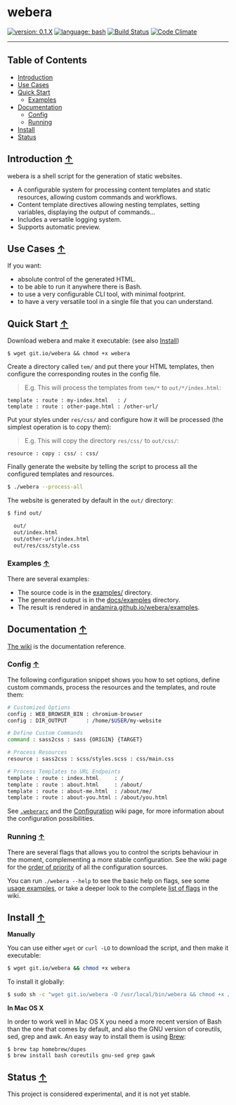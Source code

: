 # webera

[![version: 0.1.X](https://img.shields.io/badge/version-0.1.X-d8ad4c.svg?style=flat-square)](#status)
[![language: bash](https://img.shields.io/badge/language-bash-447799.svg?style=flat-square)](https://github.com/andamira/webera/wiki/FAQ#why-bash-and-not-other_language--)
[![Build Status](https://img.shields.io/travis/andamira/webera/master.svg)](https://travis-ci.org/andamira/webera)
[![Code Climate](https://img.shields.io/codeclimate/github/andamira/webera.svg)](https://codeclimate.com/github/andamira/webera)

---

## Table of Contents

- [Introduction](#introduction-)
- [Use Cases](#use-cases-)
- [Quick Start](#quick-start-)
  - [Examples](#examples-)
- [Documentation](#documentation-)
  - [Config](#config-)
  - [Running](#running-)
- [Install](#install-)
- [Status](#status-)

## Introduction [↑](#table-of-contents "Back to TOC")

webera is a shell script for the generation of static websites.

- A configurable system for processing content templates and
  static resources, allowing custom commands and workflows.
- Content template directives allowing nesting templates,
  setting variables, displaying the output of commands...
- Includes a versatile logging system.
- Supports automatic preview.


## Use Cases [↑](#table-of-contents "Back to TOC")

If you want:

* absolute control of the generated HTML.
* to be able to run it anywhere there is Bash.
* to use a very configurable CLI tool, with minimal footprint.
* to have a very versatile tool in a single file that you can understand.


## Quick Start [↑](#table-of-contents "Back to TOC")

Download webera and make it executable: (see also [Install](#install-))

```
$ wget git.io/webera && chmod +x webera
```

Create a directory called `tem/` and put there your HTML templates,
then configure the corresponding routes in the config file.

> E.g. This will process the templates from `tem/*` to `out/*/index.html`:

```
template : route : my-index.html   : /
template : route : other-page.html : /other-url/
```

Put your styles under `res/css/` and configure how
it will be processed (the simplest operation is to copy them):

> E.g. This will copy the directory `res/css/` to `out/css/`:

```
resource : copy : css/ : css/
```

Finally generate the website by telling the script
to process all the configured templates and resources.

```sh
$ ./webera --process-all
```

The website is generated by default in the `out/` directory:

```sh
$ find out/

  out/
  out/index.html
  out/other-url/index.html
  out/res/css/style.css
```

### Examples [↑](#table-of-contents "Back to TOC")

There are several examples:

- The source code is in the [examples/](https://github.com/andamira/webera/tree/master/examples) directory.
- The generated output is in the [docs/examples](https://github.com/andamira/webera/tree/master/docs/examples) directory.
- The result is rendered in [andamira.github.io/webera/examples](https://andamira.github.io/webera/examples/).


## Documentation [↑](#table-of-contents "Back to TOC")

[The wiki](https://github.com/andamira/webera/wiki) is the documentation reference.


### Config [↑](#table-of-contents "Back to TOC")

The following configuration snippet shows you how to set options, define custom
commands, process the resources and the templates, and route them:


```sh
# Customized Options
config : WEB_BROWSER_BIN : chromium-browser
config : DIR_OUTPUT      : /home/$USER/my-website

# Define Custom Commands
command : sass2css : sass {ORIGIN} {TARGET}

# Process Resources
resource : sass2css : scss/styles.scss : css/main.css

# Process Templates to URL Endpoints
template : route : index.html     : /
template : route : about.html     : /about/
template : route : about-me.html  : /about/me/
template : route : about-you.html : /about/you.html
```

See [`.weberarc`](https://github.com/andamira/webera/blob/master/.weberarc) and
the [Configuration](https://github.com/andamira/webera/wiki/Configuration) wiki page,
for more information about the configuration possibilities.


### Running [↑](#table-of-contents "Back to TOC")

There are several flags that allows you to control the scripts behaviour in
the moment, complementing a more stable configuration.
See the wiki page for the
[order of priority](https://github.com/andamira/webera/wiki/Configuration#order-of-priority-)
of all the configuration sources.

You can run `./webera --help` to see the basic help on flags, see some
[usage examples](https://github.com/andamira/webera/wiki/Script-Arguments#usage-examples-),
or take a deeper look to the complete
[list of flags](https://github.com/andamira/webera/wiki/Script-Arguments#list-of-flags-)
in the wiki.


## Install [↑](#table-of-contents "Back to TOC")

**Manually**

You can use either `wget` or `curl -LO` to download the script,
and then make it executable:

```sh
$ wget git.io/webera && chmod +x webera
```

To install it globally:

```sh
$ sudo sh -c "wget git.io/webera -O /usr/local/bin/webera && chmod +x /usr/local/bin/webera"
```

**In Mac OS X**

In order to work well in Mac OS X you need a more recent version of Bash
than the one that comes by default, and also the GNU version of coreutils,
sed, grep and awk. An easy way to install them is using [Brew](http://brew.sh/):

```
$ brew tap homebrew/dupes
$ brew install bash coreutils gnu-sed grep gawk
```

## Status [↑](#table-of-contents "Back to TOC")

This project is considered experimental, and it is not yet stable.
